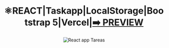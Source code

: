 

<div align="center">

# ⚛️REACT|Taskapp|LocalStorage|Bootstrap 5|Vercel|[:arrow_right: PREVIEW](https://react-taskapp-localstorage.vercel.app/)

![React app Tareas](https://user-images.githubusercontent.com/26189854/224615384-9bc03b19-ebdc-4502-93be-1f4912b38251.gif) 

 
</div>


